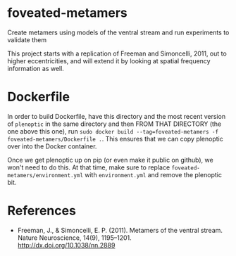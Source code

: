 # foveated-metamers

Create metamers using models of the ventral stream and run experiments to validate them

This project starts with a replication of Freeman and Simoncelli,
2011, out to higher eccentricities, and will extend it by looking at
spatial frequency information as well.

# Dockerfile

In order to build Dockerfile, have this directory and the most recent
version of `plenoptic` in the same directory and then FROM THAT
DIRECTORY (the one above this one), run `sudo docker build
--tag=foveated-metamers -f foveated-metamers/Dockerfile .`. This
ensures that we can copy plenoptic over into the Docker container.

Once we get plenoptic up on pip (or even make it public on github), we
won't need to do this. At that time, make sure to replace
`foveated-metamers/environment.yml` with `environment.yml` and remove
the plenoptic bit.

# References

- Freeman, J., & Simoncelli, E. P. (2011). Metamers of the ventral
  stream. Nature Neuroscience, 14(9),
  1195–1201. http://dx.doi.org/10.1038/nn.2889
